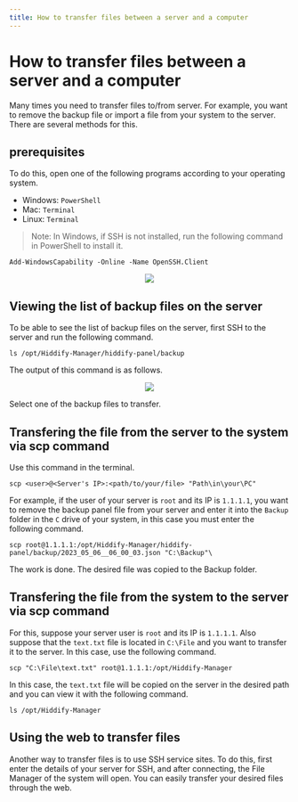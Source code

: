 ```yaml
---
title: How to transfer files between a server and a computer
---
```


<div dir="ltr" markdown="1">

# How to transfer files between a server and a computer
Many times you need to transfer files to/from server. For example, you want to remove the backup file or import a file from your system to the server. There are several methods for this.


## prerequisites

To do this, open one of the following programs according to your operating system.

- Windows: `PowerShell`
- Mac: `Terminal`
- Linux: `Terminal`
> Note: In Windows, if SSH is not installed, run the following command in PowerShell to install it.

```
Add-WindowsCapability -Online -Name OpenSSH.Client
```

<div align=center markdown=1>
  
<img src="https://user-images.githubusercontent.com/114227601/222904870-e709f69e-1a8d-4a6d-ad6a-3d7bdcd917c3.png" />
</div>

## Viewing the list of backup files on the server

To be able to see the list of backup files on the server, first SSH to the server and run the following command.

```
ls /opt/Hiddify-Manager/hiddify-panel/backup
```

The output of this command is as follows.

<div align=center markdown=1>
  
<img src="https://github.com/hiddify/Hiddify-Manager/assets/125398461/924b149e-6ec8-4b48-8fbb-ad99a234ee5e" />
</div>

Select one of the backup files to transfer.

## Transfering the file from the server to the system via scp command
Use this command in the terminal.

`scp <user>@<Server's IP>:<path/to/your/file> "Path\in\your\PC"`

For example, if the user of your server is `root` and its IP is `1.1.1.1`, you want to remove the backup panel file from your server and enter it into the `Backup` folder in the `C` drive of your system, in this case you must enter the following command.

```
scp root@1.1.1.1:/opt/Hiddify-Manager/hiddify-panel/backup/2023_05_06__06_00_03.json "C:\Backup"\
```

The work is done. The desired file was copied to the Backup folder.

## Transfering the file from the system to the server via scp command
For this, suppose your server user is `root` and its IP is `1.1.1.1`. Also suppose that the `text.txt` file is located in `C:\File` and you want to transfer it to the server. In this case, use the following command.

```
scp "C:\File\text.txt" root@1.1.1.1:/opt/Hiddify-Manager
```
In this case, the `text.txt` file will be copied on the server in the desired path and you can view it with the following command.

```
ls /opt/Hiddify-Manager
```
## Using the web to transfer files

Another way to transfer files is to use SSH service sites. To do this, first enter the details of your server for SSH, and after connecting, the File Manager of the system will open. You can easily transfer your desired files through the web.

